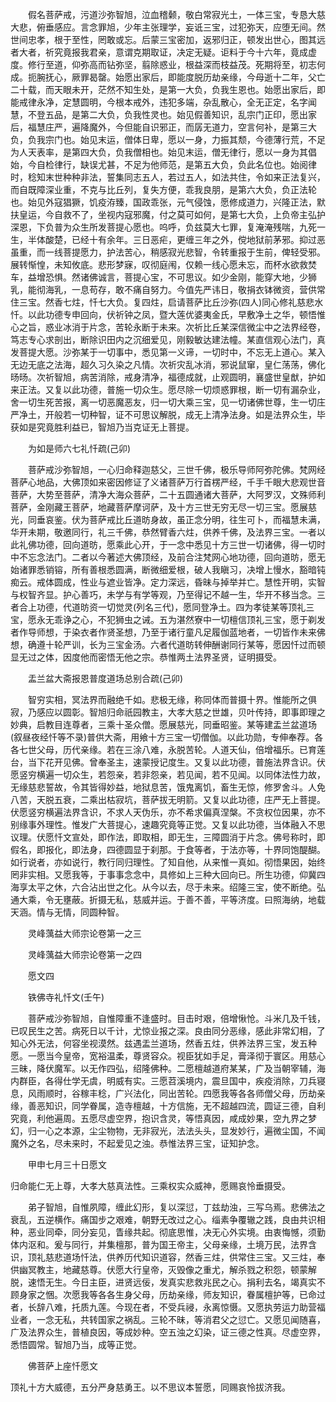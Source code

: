 <!-- { "loadSidebar": true } -->
　　假名菩萨戒，污道沙弥智旭，泣血稽颡，敬白常寂光土，一体三宝，专恳大慈大悲，俯垂感应。言念罪旭，少年主张理学，妄诋三宝，过犯弥天，应堕无间。然世间忠孝，根于至性，罔敢或忘。后蒙三宝密加，返邪归正，顿发出世心，图其远者大者，祈究竟报我君亲，意谓克期取证，决定无疑。讵料于今十六年，竟成虚度。修行至道，仰弥高而钻弥坚，翦除惑业，根益深而枝益茂。死期将至，初志何成。扼腕抚心，厥罪曷罄。始愿出家后，即能度脱历劫亲缘，今母逝十二年，父亡二十载，而天眼未开，茫然不知生处，是第一大负，负我生恩也。始愿出家后，即能戒律永净，定慧圆明，今根本戒外，违犯多端，杂乱散心，全无正定，名字闻慧，不登五品，是第二大负，负我性灵也。始见假善知识，乱宗门正印，愿出家后，福慧庄严，遍降魔外，今但能自识邪正，而孱无道力，空言何补，是第三大负，负我宗门也。始见末运，僧体日卑，愿以一身，力振其颓，今德薄行荒，不足为人天表率，是第四大负，负我僧相也。始见末运，僧无律行，愿以一身为其倡始，今自检律行，缺误尤甚，不足为他师范，是第五大负，负此名位也。始阅律时，稔知末世种种非法，誓集同志五人，若过五人，如法共住，令如来正法复兴，而自既障深业重，不克与比丘列，复失方便，乖我良朋，是第六大负，负正法轮也。始见外寇猖獗，饥疫洊臻，国政乖张，元气侵蚀，愿修成道力，兴隆正法，默扶皇运，今自救不了，坐视内寇邪魔，付之莫可如何，是第七大负，上负帝主弘护深恩，下负普为众生所发菩提心愿也。呜呼，负兹莫大七罪，复淹淹残喘，九死一生，半体酸楚，已经十有余年。三日恶疟，更缠三年之外，傥地狱前茅邪。抑过恶虽重，而一线菩提愿力，护法苦心，稍感寂光悲智，令转重报于生前，俾轻受邪。展转惭惶，未知攸底。悲形梦寐，叹彻庭闱，仅赖一线心愿未忘，而杯水欲救焚车，益增恐惧。然诸佛诚言，菩提心宝，不可思议。如少金刚，能穿大地，少狮乳，能彻海乳，一息苟存，敢不痛自努力。今值先严讳日，敬捐衣钵微资，营供常住三宝。然香七炷，忏七大负。复四炷，启请菩萨比丘沙弥(四人)同心修礼慈悲水忏。以此功德专申回向，伏祈钟之凤，暨大莲优婆夷金氏，早敷净土之华，顿悟惟心之旨，惑业冰消于片念，苦轮永断于未来。次祈比丘某深信微尘中之法界经卷，笃志专心求剖出，断除识田内之沉细爱见，刚毅敏达建法幢。某直信观心法门，真发菩提大愿。沙弥某于一切事中，悉见第一义谛，一切时中，不忘无上道心。某入无边无底之法海，超久习久染之凡情。次祈灾乱冰消，邪说鼠窜，皇仁荡荡，佛化旸旸。次祈智旭，病苦消除，戒身清净，福德成就，止观圆明，襄盛世皇猷，护如来正法。又复以此功德，普施一切众生。愿尽除一切烦惑罪根，断一切有漏杂业，舍一切生死苦报，离一切恶魔恶友，归一切大乘三宝，见一切诸佛世尊，生一切庄严净土，开般若一切种智，证不可思议解脱，成无上清净法身。如是法界众生，毕获如是究竟胜利益已，智旭乃当克证无上菩提。

　　为如是师六七礼忏疏(己卯)

　　菩萨戒沙弥智旭，一心归命释迦慈父，三世千佛，极乐导师阿弥陀佛。梵网经菩萨心地品，大佛顶如来密因修证了义诸菩萨万行首楞严经，千手千眼大悲观世音菩萨，大势至菩萨，清净大海众菩萨，二十五圆通诸大菩萨，大阿罗汉，文殊师利菩萨，金刚藏王菩萨，地藏菩萨摩诃萨，及十方三世无穷无尽一切三宝。愿展慈光，同垂哀鉴。伏为菩萨戒比丘道昉身故，虽正念分明，往生可卜，而福慧未满，华开未期，敬邀同行，礼三千佛，恭然臂香六炷，供养千佛，及法界三宝。一者以此礼佛功德，回向道昉，愿乘此心开，于一念中悉见十方三世一切诸佛，得一切时中不忘念法门。二者以今著述大佛顶经，及前合注梵网心地功德，回向道昉，愿无始诸罪悉销镕，所有善根悉圆满，断微细爱根，破人我瞋习，决增上慢水，豁暗钝痴云。戒体圆成，性业与遮业皆净。定力深远，昏昧与掉举并亡。慧性开明，实智与权智齐显。护心善巧，未学与有学等观，乃至得记不越一生，华开不移当念。三者合上功德，代道昉资一切觉灵(列名三代)，愿同登净土。四为孝徒某等顶礼三宝，愿永无乖诤之心，不犯狮虫之诫。五为湛然寮中一切檀信顶礼三宝，愿于剃发者作导师想，于染衣者作贤圣想，乃至于诸行童凡足履伽蓝地者，一切皆作未来佛想，确遵十轮严训，长为三宝金汤。六者代道昉转伸酬谢同行某等，愿因忏过而顿显无过之体，因度他而密悟无他之宗。恭惟两土法界圣贤，证明摄受。

　　盂兰盆大斋报恩普度道场总别合疏(己卯)

　　智穷实相，冥法界而融绝千如。悲极无缘，称同体而普摄十界。惟能所之俱寂，乃感应以圆彰。智旭归命祇园教主，大孝大慈之世雄，贝叶传持，即事即理之妙典，启教目连尊者，三乘十圣众僧。愿展慈光，同垂昭鉴。某等建盂兰盆道场(叙昼夜经忏等不录)普供大斋，用飨十方三宝一切僧伽。以此功勋，专伸奉荐。各各七世父母，历代亲缘。若在三涂八难，永脱苦轮。人道天仙，倍增福乐。已育莲台，当下花开见佛。曾奉圣主，速蒙授记度生。又复以此功德，普施法界含识。伏愿竖穷横遍一切众生，若怨亲，若非怨亲，若见闻，若不见闻。以同体法性力故，无缘慈悲誓故，令其皆得妙益，地狱息苦，饿鬼离饥，畜生无惊，修罗舍斗。人免八苦，天脱五衰，二乘出枯寂坑，菩萨拔无明箭。又复以此功德，庄严无上菩提。伏愿竖穷横遍法界含识，不求人天伪乐，亦不希求偏真涅槃。不贪权位因果，亦不别缘事外理性。惟发广大菩提心，速趣究竟等正觉。又复以此功德，当体融入不思议理。伏愿忏文宣处，即作法，即取相，即无生，三障圆消于片念。佛号称时，即假名，即报化，即法身，四德圆显于刹那。于食等者，于法亦等，十界同饱醍醐。如行说者，亦如说行，教行同归理性。了知自他，从来惟一真如。彻悟果因，始终罔非实相。又愿我等，于事事念念中，具修如上三种大回向已。所生功德，仰冀四海享太平之休，六合沾出世之化。从今以去，尽于未来。绍隆三宝，使不断绝。弘通大乘，令无壅蔽。折摄无私，慈威并运。于善不善，平等济度。曰照海纳，地载天涵。情与无情，同圆种智。

　　灵峰蕅益大师宗论卷第一之三

　　灵峰蕅益大师宗论卷第一之四

　　愿文四

　　铁佛寺礼忏文(壬午)

　　菩萨戒沙弥智旭，自惟障重不逢盛时。目击时艰，倍增愀怆。斗米几及千钱，已叹民生之苦。病死日以千计，尤惊业报之深。良由同分恶缘，感此非常幻相，了知心外无法，何容坐视漠然。兹遇盂兰道场，然香五炷，供养法界三宝，发五种愿。一愿当今皇帝，宽裕温柔，尊贤容众。视臣犹如手足，膏泽彻于寰区。用慈心三昧，降伏魔军。以无作四弘，绍隆佛种。二愿檀越道府某某，广及当朝宰辅，海内群臣，各得仕学无虞，明威有实。三愿苕溪境内，震旦国中，疾疫消除，刀兵寝息，风雨顺时，谷稼丰稔，广兴法化，同出苦轮。四愿我等各各师僧父母，历劫亲缘，善恶知识，同学眷属，造寺檀越，十方信施，无不超越四流，圆证三德，自利究竟，利他遍周。五愿尽虚空界，抱识含灵，等悟真因，咸成妙果，空九界之梦幻，归一心之本源，尘尘物物，无非寂光，法法头头，显发妙行，遍微尘国，不闻魔外之名，尽未来时，不起爱见之浊。恭惟法界三宝，证知护念。

　　甲申七月三十日愿文

归命能仁无上尊，大孝大慈真法性。三乘权实众威神，愿赐哀怜垂摄受。

　　弟子智旭，自惟夙障，缠此幻形，复以深愆，丁兹劫浊，三写乌焉。悲佛法之衰乱，五逆横作。痛国步之艰难，朝野无改过之心。缁素争覆辙之践，良由共识相种，恶业同牵，同分妄见，眚缘共起。彻底思惟，决无心外实境。由衷悔憾，须勤体内沤和。爰与同行，并集檀那，普为国王帝主，父母亲缘，土境万民，法界含识，顶礼慈悲道场忏法，供养历代知识道容，然香三炷，供常住三宝。又三炷，奉供幽冥教主，地藏慈尊。伏愿大行皇帝，灭毁像之重尤，解杀戮之积怨，顿蒙解脱，速悟无生。今日主臣，进贤远佞，发真实悲救兆民之心。捐利去名，竭真实不顾身家之悃。次愿我等各各生身父母，历劫亲缘，师友知识，眷属檀护等，已命过者，长辞八难，托质九莲。今现在者，不受兵祲，永离惊慑。又愿执劳运力助营福业者，一念无私，共转国家之祸乱。三轮不昧，等消君父之愆亡。又愿见闻随喜，广及法界众生，普植良因，等成妙种。空五浊之幻染，证三德之性真。尽虚空界，悉悟圆常。智旭乃当，成等正觉。

　　佛菩萨上座忏愿文

顶礼十方大威德，五分严身慈勇王。以不思议本誓愿，同赐哀怜拔济我。

